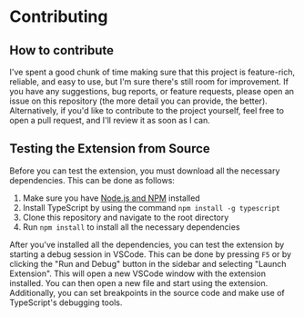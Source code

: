 # Contributing
## How to contribute
I've spent a good chunk of time making sure that this project is feature-rich, reliable, and easy to use, but I'm sure there's still room for improvement. If you have any suggestions, bug reports, or feature requests, please open an issue on this repository (the more detail you can provide, the better). Alternatively, if you'd like to contribute to the project yourself, feel free to open a pull request, and I'll review it as soon as I can.

## Testing the Extension from Source
Before you can test the extension, you must download all the necessary dependencies. This can be done as follows:
1. Make sure you have [Node.js and NPM](https://nodejs.org/en/) installed
2. Install TypeScript by using the command `npm install -g typescript`
3. Clone this repository and navigate to the root directory
4. Run `npm install` to install all the necessary dependencies

After you've installed all the dependencies, you can test the extension by starting a debug session in VSCode. This can be done by pressing `F5` or by clicking the "Run and Debug" button in the sidebar and selecting "Launch Extension". This will open a new VSCode window with the extension installed. You can then open a new file and start using the extension. Additionally, you can set breakpoints in the source code and make use of TypeScript's debugging tools.

